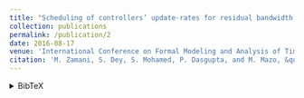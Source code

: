 ```yaml
---
title: "Scheduling of controllers’ update-rates for residual bandwidth utilization"
collection: publications
permalink: /publication/2
date: 2016-08-17
venue: 'International Conference on Formal Modeling and Analysis of Timed Systems (FORMATS)'
citation: 'M. Zamani, S. Dey, S. Mohamed, P. Dasgupta, and M. Mazo, &quot;Scheduling of controllers’ update-rates for residual bandwidth utilization,&quot; <i> In International Conference on Formal Modeling and Analysis of Timed Systems (FORMATS)</i>, 2016. <a href="https://doi.org/10.1007/978-3-319-44878-7_6">[DOI]</a>'
---
```

<details><summary>BibTeX</summary>
<p>
@inproceedings{zamani2016scheduling,<br/>
  title={Scheduling of controllers’ update-rates for residual bandwidth utilization},<br/>
  author={Zamani, Majid and Dey, Soumyajit and Mohamed, Sajid and Dasgupta, Pallab and Mazo, Manuel},<br/>
  booktitle={International Conference on Formal Modeling and Analysis of Timed Systems (FORMATS)},<br/>
  pages={85--101},<br/>
  year={2016},<br/>
  organization={Springer}<br/>
}
</p>
</details>
